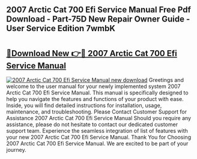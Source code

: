 ## 2007 Arctic Cat 700 Efi Service Manual Free Pdf Download - Part-75D New Repair Owner Guide - User Service Edition 7wmbK

# <h2><a href="http://bc36994.oget.top/?id=2007+Arctic+Cat+700+Efi+Service+Manual">🔗Download New 👉🔴 2007 Arctic Cat 700 Efi Service Manual</a></h2>

[![2007 Arctic Cat 700 Efi Service Manual new download](https://i.imgur.com/5g1atiW.png)](http://bc36994.oget.top/?id=2007+Arctic+Cat+700+Efi+Service+Manual)
Greetings and welcome to the user manual for your newly implemented system 2007 Arctic Cat 700 Efi Service Manual. This manual is specifically designed to help you navigate the features and functions of your product with ease. Inside, you will find detailed instructions for installation, usage, maintenance, and troubleshooting. Please Contact Customer Support for Assistance 2007 Arctic Cat 700 Efi Service Manual Should you require any assistance, please do not hesitate to contact our dedicated customer support team. Experience the seamless integration of list of features with your new 2007 Arctic Cat 700 Efi Service Manual. Thank You for Choosing 2007 Arctic Cat 700 Efi Service Manual. We are excited to be part of your journey.
